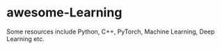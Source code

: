 # awesome-Learning
Some resources include Python, C++, PyTorch, Machine Learning, Deep Learning etc.

